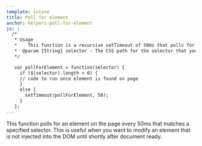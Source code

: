 ```yaml
---
template: inline
title: Poll for element
anchor: helpers-poll-for-element
js: |
  /*
   * Usage
   *    This function is a recursive setTimeout of 50ms that polls for an element matching the selector in the if statement. 
   *  @param {String} selector - The CSS path for the selector that you're polling for. 
   */

   var pollForElement = function(selector) {
     if ($(selector).length > 0) {
     // code to run once element is found on page
     }
     else {
       setTimeout(pollForElement, 50);
     }
   };
---
```


This function polls for an element on the page every 50ms that matches a specified selector.  This is useful when you want to modify an element that is not injected into the DOM until shortly after document ready.
